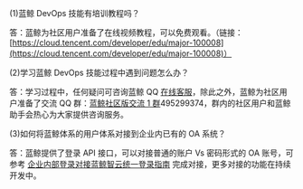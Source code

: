 (1)蓝鲸 DevOps 技能有培训教程吗？

答：蓝鲸为社区用户准备了在线视频教程，可以免费观看。（链接：[https://cloud.tencent.com/developer/edu/major-100008](https://cloud.tencent.com/developer/edu/major-100008)）

(2)学习蓝鲸 DevOps 技能过程中遇到问题怎么办？

答：学习过程中，任何疑问可咨询蓝鲸 QQ [在线客服](http://wpa.b.qq.com/cgi/wpa.php?ln=1&key=XzgwMDgwMjAwMV80NDMwOTZfODAwODAyMDAxXzJf)，除此之外，蓝鲸为社区用户准备了交流 QQ 群：[蓝鲸社区版交流 1 群](https://jq.qq.com/?_wv=1027&k=4BcXfIr)495299374，群内的社区用户和蓝鲸助手会热心为大家提供咨询服务。

(3)如何将蓝鲸体系的用户体系对接到企业内已有的 OA 系统？

答：蓝鲸提供了登录 API 接口，可以对接普通的账户 Vs 密码形式的 OA 账号，可参考 [企业内部登录对接蓝鲸智云统一登录指南](5.1/开发指南/扩展开发/对接企业登录体系/README.md) 完成对接，更多对接的功能在持续开发中。
